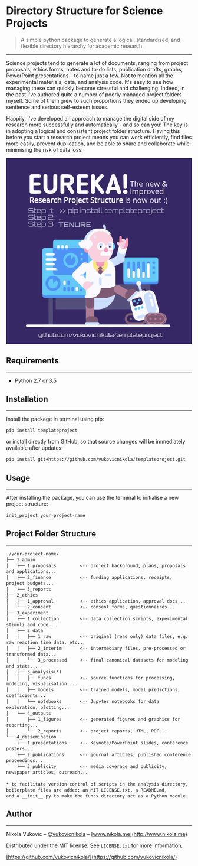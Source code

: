 # Directory Structure for Science Projects
> A simple python package to generate a logical, standardised, and flexible directory hierarchy for academic research
----------------

Science projects tend to generate a lot of documents, ranging from project proposals, ethics forms, notes and to-do lists, publication drafts, graphs, PowerPoint presentations – to name just a few. Not to mention all the experimental materials, data, and analysis code. It's easy to see how managing these can quickly become stressful and challenging. Indeed, in the past I've authored quite a number of poorly managed project folders myself. Some of them grew to such proportions they ended up developing sentience and serious self-esteem issues.

Happily, I've developed an approach to manage the digital side of my research more successfully and automatically - and so can you! The key is in adopting a logical and consistent project folder structure. Having this before you start a research project means you can work efficiently, find files more easily, prevent duplication, and be able to share and collaborate while minimising the risk of data loss.

![](img/init_proj.gif)

## Requirements
----------------
- [Python 2.7 or 3.5](https://www.python.org/downloads/)

## Installation
----------------
Install the package in terminal using pip:
```sh
pip install templateproject
```
or install directly from GitHub, so that source changes will be immediately available after updates:
```sh
pip install git+https://github.com/vukovicnikola/templateproject.git
```
## Usage
----------------
After installing the package, you can use the terminal to initialise a new project structure:
```sh
init_project your-project-name
```


## Project Folder Structure
----------------
```
./your-project-name/
├── 1_admin
│   ├── 1_proposals         <-- project background, plans, proposals and applications...
│   ├── 2_finance           <-- funding applications, receipts, project budgets...
│   └── 3_reports
├── 2_ethics
│   ├── 1_approval          <-- ethics application, approval docs...
│   └── 2_consent           <-- consent forms, questionnaires...
├── 3_experiment
│   ├── 1_collection        <-- data collection scripts, experimental stimuli and code...
│   ├── 2_data
│   │   ├── 1_raw           <-- original (read only) data files, e.g. raw reaction time data, etc...
│   │   ├── 2_interim       <-- intermediary files, pre-processed or transformed data...
│   │   └── 3_processed     <-- final canonical datasets for modeling and stats...
│   ├── 3_analysis(*)
│   │   ├── funcs           <-- source functions for processing, modeling, visualisation....
│   │   ├── models          <-- trained models, model predictions, coefficients...
│   │   └── notebooks       <-- Jupyter notebooks for data exploration, plotting...
│   └── 4_outputs
│       ├── 1_figures       <-- generated figures and graphics for reporting...
│       └── 2_reports       <-- project reports, HTML, PDF...
└── 4_dissemination
    ├── 1_presentations     <-- Keynote/PowerPoint slides, conference posters...
    ├── 2_publications      <-- journal articles, published conference proceedings...
    └── 3_publicity         <-- media coverage and publicity, newspaper articles, outreach...

* to facilitate version control of scripts in the analysis directory,
boilerplate files are added: an MIT LICENSE.txt, a README.md,
and a __init__.py to make the funcs directory act as a Python module.
```


## Author
----------------
Nikola Vukovic – [@vukovicnikola](https://twitter.com/vukovicnikola) – [www.nikola.me](http://www.nikola.me)

Distributed under the MIT license. See ``LICENSE.txt`` for more information.

[https://github.com/vukovicnikola/](https://github.com/vukovicnikola/)
